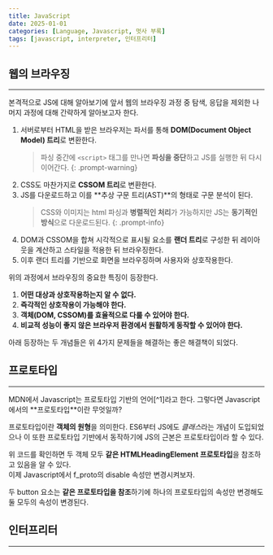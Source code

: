 ```yaml
---
title: JavaScript
date: 2025-01-01
categories: [Language, Javascript, 멋사 부록]
tags: [javascript, interpreter, 인터프리터]
---
```


## 웹의 브라우징
<hr>
본격적으로 JS에 대해 알아보기에 앞서 웹의 브라우징 과정 중 탐색, 응답을 제외한 나머지 과정에 대해 간략하게 알아보고자 한다.

1. 서버로부터 HTML을 받은 브라우저는 파서를 통해 **DOM(Document Object Model) 트리**로 변환한다.
    > 파싱 중간에 ```<script>``` 태그를 만나면 **파싱을 중단**하고 JS를 실행한 뒤 다시 이어간다. 
    {: .prompt-warning}
2. CSS도 마찬가지로 **CSSOM 트리**로 변환한다.
3. JS를 다운로드하고 이를 **추상 구문 트리(AST)**의 형태로 구문 분석이 된다.
    > CSS와 이미지는 html 파싱과 **병렬적인 처리**가 가능하지만 JS는 **동기적인 방식**으로 다운로드된다.
    {: .prompt-info}
4. DOM과 CSSOM을 합쳐 시각적으로 표시될 요소를 **랜더 트리**로 구성한 뒤 레이아웃을 계산하고 스타일을 적용한 뒤 브라우징한다.
5. 이후 랜더 트리를 기반으로 화면을 브라우징하며 사용자와 상호작용한다.

위의 과정에서 브라우징의 중요한 특징이 등장한다.

1. **어떤 대상과 상호작용하는지 알 수 없다.**
2. **즉각적인 상호작용이 가능해야 한다.**
3. **객체(DOM, CSSOM)를 효율적으로 다룰 수 있어야 한다.**
4. **비교적 성능이 좋지 않은 브라우저 환경에서 원활하게 동작할 수 있어야 한다.**

아래 등장하는 두 개념들은 위 4가지 문제들을 해결하는 좋은 해결책이 되었다.

## 프로토타입
<hr>
MDN에서 Javascript는 프로토타입 기반의 언어[^1]라고 한다. 그렇다면 Javascript에서의 **프로토타입**이란 무엇일까?

프로토타입이란 **객체의 원형**을 의미한다. ES6부터 JS에도 *클래스*라는 개념이 도입되었으나 이 또한 프로토타입 기반에서 동작하기에 JS의 근본은 프로토타입이라 할 수 있다. 

<script src="https://gist.github.com/jjjung0921/40f56dd791eae92ee59c72842a0da1b6.js"></script>

위 코드를 확인하면 두 객체 모두 **같은 HTMLHeadingElement 프로토타입**을 참조하고 있음을 알 수 있다.<br/>
이제 Javascript에서 f_proto의 disable 속성만 변경시켜보자.

<script src="https://gist.github.com/jjjung0921/c40d7d3560102c13df710dc89064de27.js"></script>

두 button 요소는 **같은 프로토타입을 참조**하기에 하나의 프로토타입의 속성만 변경해도 둘 모두의 속성이 변경된다.


## 인터프리터
<hr>


[^1]: [MDN \| JavaScript](https://developer.mozilla.org/ko/docs/Web/JavaScript)
